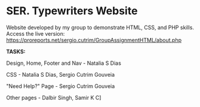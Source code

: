 # SER. Typewriters Website

Website developed by my group to demonstrate HTML, CSS, and PHP skills.
Access the live version: https://proreports.net/sergio.cutrim/GroupAssignmentHTML/about.php


**TASKS:**

Design, Home, Footer and Nav - Natalia S Dias

CSS - Natalia S Dias, Sergio Cutrim Gouveia

"Need Help?" Page - Sergio Cutrim Gouveia

Other pages - Dalbir Singh, Samir K C]
